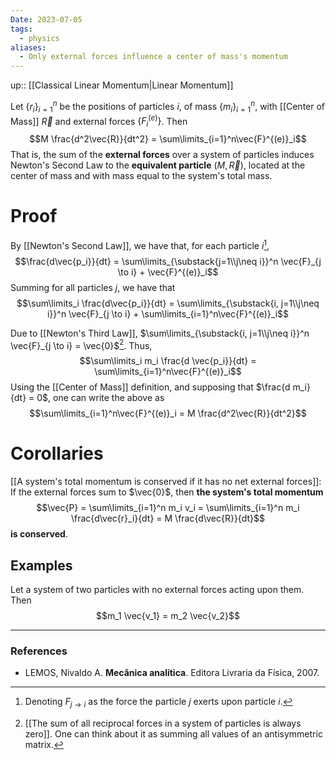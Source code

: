 ```yaml
---
Date: 2023-07-05
tags:
  - physics
aliases:
  - Only external forces influence a center of mass's momentum
---
```

up:: [[Classical Linear Momentum|Linear Momentum]]

Let $\{r_i\}_{i=1}^n$ be the positions of particles $i$, of mass $\{m_i\}_{i=1}^n$, with [[Center of Mass]] $\vec{R}$ and external forces $\{F_i^{(e)}\}$. Then
$$M \frac{d^2\vec{R}}{dt^2} = \sum\limits_{i=1}^n\vec{F}^{(e)}_i$$
That is, the sum of the **external forces** over a system of particles induces Newton's Second Law to the **equivalent particle** $(M, \vec{R})$, located at the center of mass and with mass equal to the system's total mass.

# Proof
By [[Newton's Second Law]], we have that, for each particle $i$[^2], 
$$\frac{d\vec{p_i}}{dt} = \sum\limits_{\substack{j=1\\j\neq i}}^n \vec{F}_{j \to i} + \vec{F}^{(e)}_i$$
Summing for all particles $j$, we have that
$$\sum\limits_i \frac{d\vec{p_i}}{dt} = \sum\limits_{\substack{i, j=1\\j\neq i}}^n \vec{F}_{j \to i} + \sum\limits_{i=1}^n\vec{F}^{(e)}_i$$

Due to [[Newton's Third Law]], $\sum\limits_{\substack{i, j=1\\j\neq i}}^n \vec{F}_{j \to i} = \vec{0}$[^1]. Thus,
$$\sum\limits_i m_i \frac{d \vec{p_i}}{dt} = \sum\limits_{i=1}^n\vec{F}^{(e)}_i$$
Using the [[Center of Mass]] definition, and supposing that $\frac{d m_i}{dt} = 0$, one can write the above as
$$\sum\limits_{i=1}^n\vec{F}^{(e)}_i = M \frac{d^2\vec{R}}{dt^2}$$
# Corollaries
[[A system's total momentum is conserved if it has no net external forces]]: If the external forces sum to $\vec{0}$, then **the system's total momentum**
$$\vec{P} = \sum\limits_{i=1}^n m_i v_i = \sum\limits_{i=1}^n m_i \frac{d\vec{r}_i}{dt} = M \frac{d\vec{R}}{dt}$$
**is conserved**.

## Examples
Let a system of two particles with no external forces acting upon them. Then
$$m_1 \vec{v_1} = m_2 \vec{v_2}$$

---
### References
- LEMOS, Nivaldo A. **Mecânica analítica**. Editora Livraria da Física, 2007.

[^1]: [[The sum of all reciprocal forces in a system of particles is always zero]]. One can think about it as summing all values of an antisymmetric matrix.
[^2]: Denoting $F_{j \to i}$ as the force the particle $j$ exerts upon particle $i$.